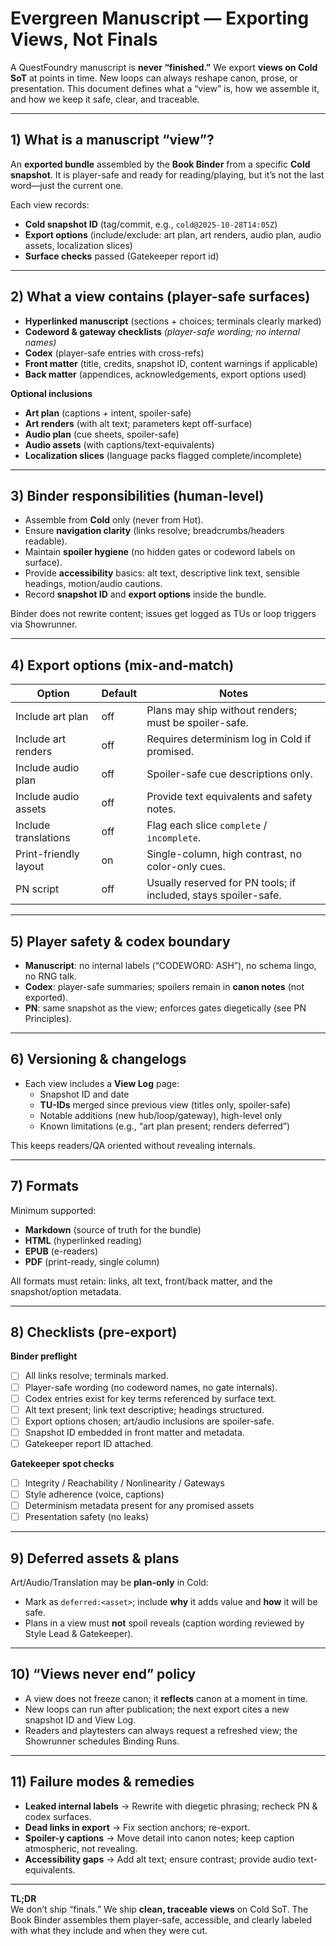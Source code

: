 # Evergreen Manuscript — Exporting Views, Not Finals

A QuestFoundry manuscript is **never “finished.”** We export **views on Cold SoT** at points in time. New loops can always reshape canon, prose, or presentation. This document defines what a “view” is, how we assemble it, and how we keep it safe, clear, and traceable.

---

## 1) What is a manuscript “view”?

An **exported bundle** assembled by the **Book Binder** from a specific **Cold snapshot**. It is player-safe and ready for reading/playing, but it’s not the last word—just the current one.

Each view records:

- **Cold snapshot ID** (tag/commit, e.g., `cold@2025-10-28T14:05Z`)
- **Export options** (include/exclude: art plan, art renders, audio plan, audio assets, localization slices)
- **Surface checks** passed (Gatekeeper report id)

---

## 2) What a view contains (player-safe surfaces)

- **Hyperlinked manuscript** (sections + choices; terminals clearly marked)
- **Codeword & gateway checklists** _(player-safe wording; no internal names)_
- **Codex** (player-safe entries with cross-refs)
- **Front matter** (title, credits, snapshot ID, content warnings if applicable)
- **Back matter** (appendices, acknowledgements, export options used)

**Optional inclusions**

- **Art plan** (captions + intent, spoiler-safe)
- **Art renders** (with alt text; parameters kept off-surface)
- **Audio plan** (cue sheets, spoiler-safe)
- **Audio assets** (with captions/text-equivalents)
- **Localization slices** (language packs flagged complete/incomplete)

---

## 3) Binder responsibilities (human-level)

- Assemble from **Cold** only (never from Hot).
- Ensure **navigation clarity** (links resolve; breadcrumbs/headers readable).
- Maintain **spoiler hygiene** (no hidden gates or codeword labels on surface).
- Provide **accessibility** basics: alt text, descriptive link text, sensible headings, motion/audio cautions.
- Record **snapshot ID** and **export options** inside the bundle.

Binder does not rewrite content; issues get logged as TUs or loop triggers via Showrunner.

---

## 4) Export options (mix-and-match)

| Option                | Default | Notes                                                           |
| --------------------- | ------- | --------------------------------------------------------------- |
| Include art plan      | off     | Plans may ship without renders; must be spoiler-safe.           |
| Include art renders   | off     | Requires determinism log in Cold if promised.                   |
| Include audio plan    | off     | Spoiler-safe cue descriptions only.                             |
| Include audio assets  | off     | Provide text equivalents and safety notes.                      |
| Include translations  | off     | Flag each slice `complete` / `incomplete`.                      |
| Print-friendly layout | on      | Single-column, high contrast, no color-only cues.               |
| PN script             | off     | Usually reserved for PN tools; if included, stays spoiler-safe. |

---

## 5) Player safety & codex boundary

- **Manuscript**: no internal labels (“CODEWORD: ASH”), no schema lingo, no RNG talk.
- **Codex**: player-safe summaries; spoilers remain in **canon notes** (not exported).
- **PN**: same snapshot as the view; enforces gates diegetically (see PN Principles).

---

## 6) Versioning & changelogs

- Each view includes a **View Log** page:
  - Snapshot ID and date
  - **TU-IDs** merged since previous view (titles only, spoiler-safe)
  - Notable additions (new hub/loop/gateway), high-level only
  - Known limitations (e.g., “art plan present; renders deferred”)

This keeps readers/QA oriented without revealing internals.

---

## 7) Formats

Minimum supported:

- **Markdown** (source of truth for the bundle)
- **HTML** (hyperlinked reading)
- **EPUB** (e-readers)
- **PDF** (print-ready, single column)

All formats must retain: links, alt text, front/back matter, and the snapshot/option metadata.

---

## 8) Checklists (pre-export)

**Binder preflight**

- [ ] All links resolve; terminals marked.
- [ ] Player-safe wording (no codeword names, no gate internals).
- [ ] Codex entries exist for key terms referenced by surface text.
- [ ] Alt text present; link text descriptive; headings structured.
- [ ] Export options chosen; art/audio inclusions are spoiler-safe.
- [ ] Snapshot ID embedded in front matter and metadata.
- [ ] Gatekeeper report ID attached.

**Gatekeeper spot checks**

- [ ] Integrity / Reachability / Nonlinearity / Gateways
- [ ] Style adherence (voice, captions)
- [ ] Determinism metadata present for any promised assets
- [ ] Presentation safety (no leaks)

---

## 9) Deferred assets & plans

Art/Audio/Translation may be **plan-only** in Cold:

- Mark as `deferred:<asset>`; include **why** it adds value and **how** it will be safe.
- Plans in a view must **not** spoil reveals (caption wording reviewed by Style Lead & Gatekeeper).

---

## 10) “Views never end” policy

- A view does not freeze canon; it **reflects** canon at a moment in time.
- New loops can run after publication; the next export cites a new snapshot ID and View Log.
- Readers and playtesters can always request a refreshed view; the Showrunner schedules Binding Runs.

---

## 11) Failure modes & remedies

- **Leaked internal labels** → Rewrite with diegetic phrasing; recheck PN & codex surfaces.
- **Dead links in export** → Fix section anchors; re-export.
- **Spoiler-y captions** → Move detail into canon notes; keep caption atmospheric, not revealing.
- **Accessibility gaps** → Add alt text; ensure contrast; provide audio text-equivalents.

---

**TL;DR**  
We don’t ship “finals.” We ship **clean, traceable views** on Cold SoT. The Book Binder assembles them player-safe, accessible, and clearly labeled with what they include and when they were cut.
